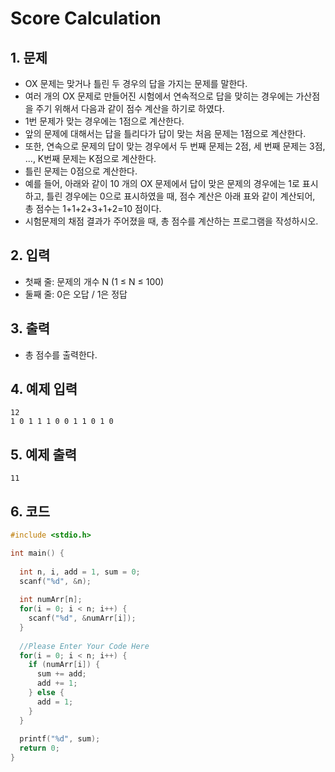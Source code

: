 # Score Calculation #

## 1. 문제
- OX 문제는 맞거나 틀린 두 경우의 답을 가지는 문제를 말한다.
- 여러 개의 OX 문제로 만들어진 시험에서 연속적으로 답을 맞히는 경우에는 가산점을 주기 위해서 다음과 같이 점수 계산을 하기로 하였다.
- 1번 문제가 맞는 경우에는 1점으로 계산한다.
- 앞의 문제에 대해서는 답을 틀리다가 답이 맞는 처음 문제는 1점으로 계산한다.
- 또한, 연속으로 문제의 답이 맞는 경우에서 두 번째 문제는 2점, 세 번째 문제는 3점, ..., K번째 문제는 K점으로 계산한다.
- 틀린 문제는 0점으로 계산한다. 
- 예를 들어, 아래와 같이 10 개의 OX 문제에서 답이 맞은 문제의 경우에는 1로 표시하고, 틀린 경우에는 0으로 표시하였을 때, 점수 계산은 아래 표와 같이 계산되어, 총 점수는 1+1+2+3+1+2=10 점이다.
- 시험문제의 채점 결과가 주어졌을 때, 총 점수를 계산하는 프로그램을 작성하시오.

## 2. 입력
- 첫째 줄: 문제의 개수 N (1 ≤ N ≤ 100)
- 둘째 줄: 0은 오답 / 1은 정답

## 3. 출력
- 총 점수를 출력한다.

## 4. 예제 입력
```
12
1 0 1 1 1 0 0 1 1 0 1 0
```

## 5. 예제 출력
```
11
```

## 6. 코드
```c++
#include <stdio.h>

int main() {
  
  int n, i, add = 1, sum = 0;
  scanf("%d", &n);
  
  int numArr[n];
  for(i = 0; i < n; i++) {
    scanf("%d", &numArr[i]);
  }
  
  //Please Enter Your Code Here
  for(i = 0; i < n; i++) {
    if (numArr[i]) {
      sum += add;
      add += 1;
    } else {
      add = 1;
    }
  }
  
  printf("%d", sum);
  return 0;
}
```
